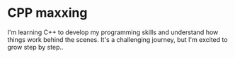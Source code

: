 # CPP maxxing

I'm learning C++ to develop my programming skills and understand how things work behind the scenes. It's a challenging journey, but I'm excited to grow step by step..